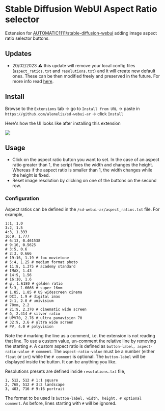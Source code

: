 # Stable Diffusion WebUI Aspect Ratio selector

Extension for [AUTOMATIC1111/stable-diffusion-webui](https://github.com/AUTOMATIC1111/stable-diffusion-webui.git) adding image aspect ratio selector buttons.

## Updates

- 20/02/2023 :warning: this update will remove your local config files (`aspect_ratios.txt` and `resolutions.txt`) and it will create new default ones. These can be then modified freely and preserved in the future. For more info read [here](https://github.com/alemelis/sd-webui-ar/issues/9).

## Install

Browse to the `Extensions` tab -> go to `Install from URL` -> paste in `https://github.com/alemelis/sd-webui-ar` -> click `Install`


Here's how the UI looks like after installing this extension

![](https://user-images.githubusercontent.com/4661737/216992603-7ca1b3d0-6317-4579-a4b0-68991e8ced45.png)

## Usage

- Click on the aspect ratio button you want to set. In the case of an aspect ratio greater than 1, the script fixes the width and changes the height. Whereas if the aspect ratio is smaller than 1, the width changes while the height is fixed.
- Reset image resolution by clicking on one of the buttons on the second row.

### Configuration

Aspect ratios can be defined in the `/sd-webui-ar/aspect_ratios.txt` file. For example,

```
1:1, 1.0
3:2, 1.5
4:3, 1.333
16:9, 1.777
# 6:13, 0.461538
# 9:16, 0.5625
# 3:5, 0.6
# 2:3, 0.666
# 19:16, 1.19 # fox movietone
# 5:4, 1.25 # medium format photo
# 11:8, 1.375 # academy standard
# IMAX, 1.43
# 14:9, 1.56
# 16:10, 1.6
# 𝜑, 1.6180 # golden ratio
# 5:3, 1.6666 # super 16mm
# 1.85, 1.85 # US widescreen cinema
# DCI, 1.9 # digital imax
# 2:1, 2.0 # univisium
# 70mm, 2.2
# 21:9, 2.370 # cinematic wide screen
# δ, 2.414 # silver ratio
# UPV70, 2.76 # ultra panavision 70
# 32:9, 3.6 # ultra wide screen
# PV, 4.0 # polyvision
```

Note the `#` marking the line as a comment, i.e. the extension is not reading that line. To use a custom value, un-comment the relative line by removing the starting `#`. 
A custom aspect ratio is defined as `button-label, aspect-ratio-value # comment`. The `aspect-ratio-value` must be a number (either `float` or `int`) while the `# comment` is optional.
The `button-label` will be displayed inside the button. It can be anything you like.

Resolutions presets are defined inside `resolutions.txt` file,

```
1, 512, 512 # 1:1 square
2, 768, 512 # 3:2 landscape
3, 403, 716 # 9:16 portrait 
```

The format to be used is `button-label, width, height, # optional comment`. As before, lines starting with `#` will be ignored.